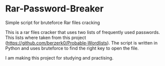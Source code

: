 # Rar-Password-Breaker
Simple script for bruteforce Rar files cracking

This is a rar files cracker that uses two lists of frequently used passwords. This lists where taken from this project (https://github.com/berzerk0/Probable-Wordlists).
The script is written in Python and uses bruteforce to find the right key to open the file.

I am making this project for studying and practising.
